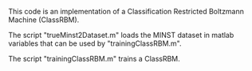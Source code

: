 This code is an implementation of a Classification Restricted Boltzmann Machine (ClassRBM).

The script "trueMinst2Dataset.m" loads the MINST dataset in matlab variables that can be used by "trainingClassRBM.m".

The script "trainingClassRBM.m" trains a ClassRBM.
